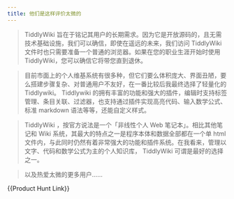 ```yaml
---
title: 他们是这样评价太微的
---
```


> TiddlyWiki 旨在于铭记其用户的长期需求。因为它是开放源码的，且无需技术基础设施，我们可以确信，即使在遥远的未来，我们访问 TiddlyWiki 文件时也只需要准备一个普通的浏览器。如果在您的职业生涯开始时使用 TiddlyWiki，您可以确信它将带您直到退休。

> 目前市面上的个人维基系统有很多种，但它们要么体积庞大、界面丑陋，要么搭建步骤复杂、对普通用户不友好，在一番比较后我最终选择了轻量化的 Tiddlywiki。
> Tiddlywiki 的拥有丰富的功能和强大的插件，编辑时支持标签管理、条目关联、过滤器，也支持通过插件实现高亮代码、输入数学公式、标准 markdown 语法等等，还能自定义样式。

> TiddlyWiki ，按官方说法是一个「非线性个人 Web 笔记本」。相比其他笔记和 Wiki 系统，其最大的特点之一是程序本体和数据全部都在一个单 html 文件内，与此同时仍然有着非常强大的功能和插件系统。在我看来，管理以文字、代码和数学公式为主的个人知识库， TiddlyWiki 可谓是最好的选择之一。

> 以及热爱太微的更多用户……

{{Product Hunt Link}}